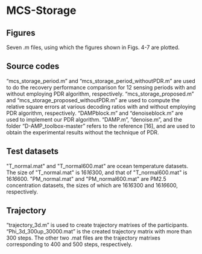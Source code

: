 # MCS-Storage
## Figures
Seven .m files, using which the figures shown in Figs. 4-7 are plotted.

## Source codes
“mcs_storage_period.m” and “mcs_storage_period_withoutPDR.m” are used to do the recovery performance comparison for 12 sensing periods with and without employing PDR algorithm, respectively. 
“mcs_storage_proposed.m” and “mcs_storage_proposed_withoutPDR.m” are used to compute the relative square errors at various decoding ratios with and without employing PDR algorithm, respectively. 
“DAMPblock.m” and “denoiseblock.m” are used to implement our PDR algorithm.
“DAMP.m”, “denoise.m”, and the folder “D-AMP_toolbox-master” refers to the reference [16], and are used to obtain the experimental results without the technique of PDR.

## Test datasets
"T_normal.mat" and "T_normal600.mat" are ocean temperature datasets. The size of "T_normal.mat" is 16*16*300, and that of "T_normal600.mat" is 16*16*600. "PM_normal.mat" and "PM_normal600.mat" are PM2.5 concentration datasets, the sizes of which are 16*16*300 and 16*16*600, respectively.

## Trajectory
“trajectory_3d.m” is used to create trajectory matrixes of the participants. “Phi_3d_300up_30000.mat” is the created trajectory matrix with more than 300 steps. The other two .mat files are the trajectory matrixes corresponding to 400 and 500 steps, respectively.
